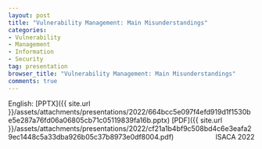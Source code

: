 ```yaml
---
layout: post
title: "Vulnerability Management: Main Misunderstandings"
categories:
- Vulnerability
- Management
- Information
- Security
tag: presentation
browser_title: "Vulnerability Management: Main Misunderstandings"
comments: true
---
```


English: [PPTX]({{ site.url }}/assets/attachments/presentations/2022/664bcc5e097f4efd919d1f1530be5e287a76fd06a06805cb71c05119839fa16b.pptx) [PDF]({{ site.url }}/assets/attachments/presentations/2022/cf21a1b4bf9c508bd4c6e3eafa29ec1448c5a33dba926b05c37b8973e0df8004.pdf) <span style="float: right;">ISACA 2022</span>
